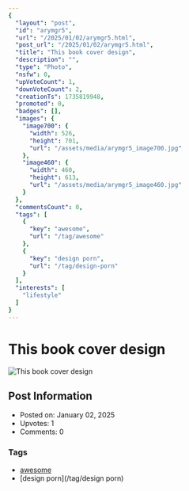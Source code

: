 ```yaml
---
{
  "layout": "post",
  "id": "arymgr5",
  "url": "/2025/01/02/arymgr5.html",
  "post_url": "/2025/01/02/arymgr5.html",
  "title": "This book cover design",
  "description": "",
  "type": "Photo",
  "nsfw": 0,
  "upVoteCount": 1,
  "downVoteCount": 2,
  "creationTs": 1735819948,
  "promoted": 0,
  "badges": [],
  "images": {
    "image700": {
      "width": 526,
      "height": 701,
      "url": "/assets/media/arymgr5_image700.jpg"
    },
    "image460": {
      "width": 460,
      "height": 613,
      "url": "/assets/media/arymgr5_image460.jpg"
    }
  },
  "commentsCount": 0,
  "tags": [
    {
      "key": "awesome",
      "url": "/tag/awesome"
    },
    {
      "key": "design porn",
      "url": "/tag/design-porn"
    }
  ],
  "interests": [
    "lifestyle"
  ]
}
---
```


# This book cover design

![This book cover design](/assets/media/arymgr5_image700.jpg)

## Post Information

- Posted on: January 02, 2025
- Upvotes: 1
- Comments: 0

### Tags

- [awesome](/tag/awesome)
- [design porn](/tag/design porn)
